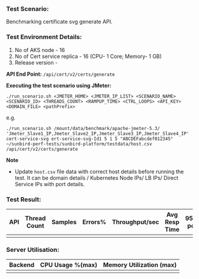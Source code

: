 ### Test Scenario:

Benchmarking certificate svg generate API.

### Test Environment Details:
1. No of AKS node - 16
2. No of Cert service replica - 16 (CPU- 1 Core; Memory- 1 GB)
3. Release version - 

**API End Point:** 
`/api/cert/v2/certs/generate`

**Executing the test scenario using JMeter:**

```./run_scenario.sh <JMETER_HOME> <JMETER_IP_LIST> <SCENARIO_NAME> <SCENARIO_ID> <THREADS_COUNT> <RAMPUP_TIME> <CTRL_LOOPS> <API_KEY> <DOMAIN_FILE> <pathPrefix>```

e.g.

```./run_scenario.sh /mount/data/benchmark/apache-jmeter-5.3/ 'Jmeter_Slave1_IP,Jmeter_Slave2_IP,Jmeter_Slave3_IP,Jmeter_Slave4_IP' cert-service-svg ert-service-svg-Id1 5 1 5 "ABCDEFabcdef012345" ~/sunbird-perf-tests/sunbird-platform/testdata/host.csv /api/cert/v2/certs/generate```

**Note**
- Update `host.csv` file data with correct host details before running the test. It can be domain details / Kubernetes Node IPs/ LB IPs/ Direct Service IPs with port details.

### Test Result:


| API           | Thread Count  | Samples  | Errors%   | Throughput/sec  |Avg Resp Time  |   95th pct  |  99th pct   |
| ------------- | ------------- | -------- | --------- | --------------- |---------------|-------------|-------------|
|    |           |    | |        |            |         |         |

### Server Utilisation:
| Backend          | CPU Usage %(max) | Memory Utilization (max) |
| ------------- | ------------- |------------- |
||||
